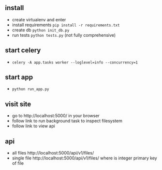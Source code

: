 install
-------
* create virtualenv and enter
* install requirements `pip install -r requirements.txt`
* create db `python init_db.py`
* run tests `python tests.py` (not fully comprehensive)

start celery
----------
* `celery -A app.tasks worker --loglevel=info --concurrency=1`

start app
-------
* `python run_app.py`

visit site
----------
* go to http://localhost:5000/ in your browser
* follow link to run background task to inspect filesystem
* follow link to view api

api
---
* all files http://localhost:5000/api/v1/files/
* single file http://localhost:5000/api/v1/files/<id> where <id> is integer primary key of file


